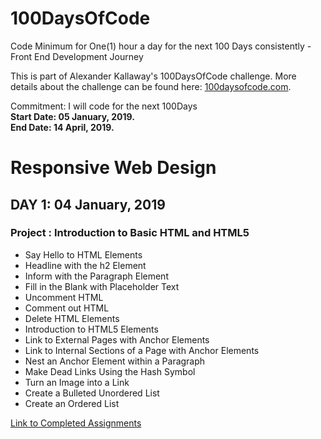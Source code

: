 # 100DaysOfCode
Code Minimum for One(1) hour a day for the next 100 Days consistently - Front End Development Journey

This is part of Alexander Kallaway's 100DaysOfCode challenge. More details about the challenge can be found here: <a href="100DaysOfCode.com">100daysofcode.com</a>.

Commitment: I will code for the next 100Days <br>
<strong>Start Date: 05 January, 2019.</strong><br>
<strong>End Date: 14 April, 2019.</strong>

  
  <h1>Responsive Web Design</h1>
     <h2>DAY 1: 04 January, 2019</h2>
     <h3>Project : Introduction to Basic HTML and HTML5</h3>
     <ul>
       <li>Say Hello to HTML Elements</li>
       <li>Headline with the h2 Element</li>
       <li>Inform with the Paragraph Element</li>
       <li>Fill in the Blank with Placeholder Text</li>
       <li>Uncomment HTML</li>
       <li>Comment out HTML</li>
       <li>Delete HTML Elements</li>
       <li>Introduction to HTML5 Elements</li>
       <li>Link to External Pages with Anchor Elements</li>
       <li>Link to Internal Sections of a Page with Anchor Elements</li>
       <li>Nest an Anchor Element within a Paragraph</li>
       <li>Make Dead Links Using the Hash Symbol</li>
       <li>Turn an Image into a Link</li>
       <li>Create a Bulleted Unordered List</li>
       <li>Create an Ordered List</li>
     </ul> 
    <a href="https://www.freecodecamp.org/possible-kwaku">Link to Completed Assignments</a>
     
